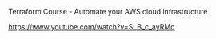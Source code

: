  Terraform Course - Automate your AWS cloud infrastructure 

 https://www.youtube.com/watch?v=SLB_c_ayRMo
 